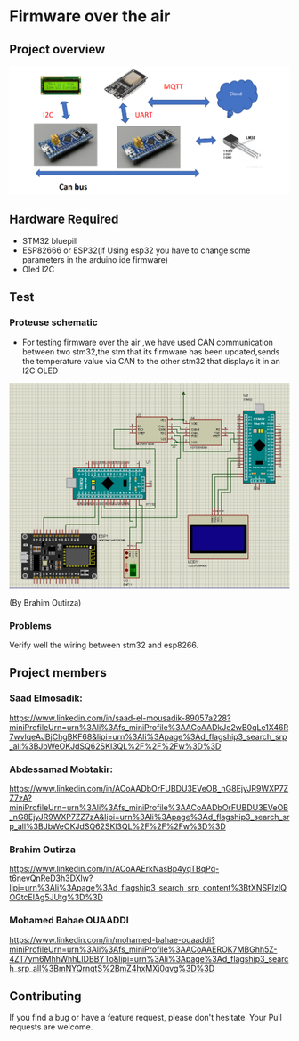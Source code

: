 # Firmware over the air

## Project overview
![alt text](https://github.com/YounessMoufidy/Firmware-over-the-air-/blob/main/Project%20general%20overview.png)



## Hardware Required
- STM32 bluepill
- ESP82666 or ESP32(if Using esp32 you have to change some parameters in the arduino ide firmware)
- Oled I2C
  

## Test
### Proteuse schematic
- For testing firmware over the air ,we have used CAN communication between two stm32,the stm that  its firmware has been updated,sends the temperature value via CAN to the other stm32 that displays it in an I2C OLED
  
 ![alt text](https://github.com/YounessMoufidy/Firmware-over-the-air-/blob/main/Proteuse%20schematic.jpeg)

(By  Brahim Outirza)
### Problems
Verify well the wiring between stm32 and esp8266.

## Project members

### Saad Elmosadik:
https://www.linkedin.com/in/saad-el-mousadik-89057a228?miniProfileUrn=urn%3Ali%3Afs_miniProfile%3AACoAADkJe2wB0qLe1X46R7wvlqeAJBjChgBKF68&lipi=urn%3Ali%3Apage%3Ad_flagship3_search_srp_all%3BJbWeOKJdSQ62SKl3QL%2F%2F%2Fw%3D%3D

### Abdessamad Mobtakir:

https://www.linkedin.com/in/ACoAADbOrFUBDU3EVeOB_nG8EjyJR9WXP7ZZ7zA?miniProfileUrn=urn%3Ali%3Afs_miniProfile%3AACoAADbOrFUBDU3EVeOB_nG8EjyJR9WXP7ZZ7zA&lipi=urn%3Ali%3Apage%3Ad_flagship3_search_srp_all%3BJbWeOKJdSQ62SKl3QL%2F%2F%2Fw%3D%3D

### Brahim Outirza

https://www.linkedin.com/in/ACoAAErkNasBp4yqTBqPq-t6nevQnReD3h3DXlw?lipi=urn%3Ali%3Apage%3Ad_flagship3_search_srp_content%3BtXNSPIzIQOGtcElAg5JUtg%3D%3D

### Mohamed Bahae OUAADDI
https://www.linkedin.com/in/mohamed-bahae-ouaaddi?miniProfileUrn=urn%3Ali%3Afs_miniProfile%3AACoAAEROK7MBGhh5Z-4ZT7ym6MhhWhhLIDBBYTo&lipi=urn%3Ali%3Apage%3Ad_flagship3_search_srp_all%3BmNYQrnqtS%2BmZ4hxMXj0qvg%3D%3D




## Contributing
If you find a bug or have a feature request, please don't hesitate. Your Pull requests are  welcome.
